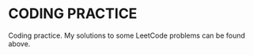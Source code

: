 <h1>CODING PRACTICE</h1>
Coding practice. My solutions to some LeetCode problems can be found above. </br>



